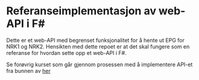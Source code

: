 # Referanseimplementasjon av web-API i F#

Dette er et web-API med begrenset funksjonalitet for å hente ut EPG for NRK1 og NRK2. Hensikten med dette repoet er at det skal fungere som en referanse for hvordan sette opp et web-API i F#.

Se forøvrig kurset som går gjennom prosessen med å implementere API-et fra bunnen av [her](https://github.com/nrkno/dotnetskolen/tree/main)
